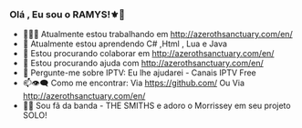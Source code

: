 ### Olá , Eu sou o RAMYS!⚜👋

<!--
**Ramys/Ramys** is a ✨ _special_ ✨ repository because its `README.md` (this file) appears on your GitHub profile.

Here are some ideas to get you started:
<!--START_SECTION:activity-->
- 🔭🐱‍👤 Atualmente estou trabalhando em http://azerothsanctuary.com/en/
- 🌱 Atualmente estou aprendendo C# ,Html , Lua e Java
- 👯 Estou procurando colaborar em http://azerothsanctuary.com/en/
- 🤔 Estou procurando ajuda com http://azerothsanctuary.com/en/
- 💪 Pergunte-me sobre IPTV: Eu lhe ajudarei  - Canais IPTV Free 
- 📫👁‍🗨 Como me encontrar: Via https://github.com/ Ou Via http://azerothsanctuary.com/en/
- 🎵🎶 Sou fã da banda - THE SMITHS e adoro o Morrissey em seu projeto SOLO!
<!--END_SECTION:activity-->
